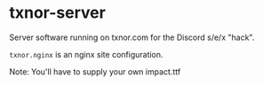 # txnor-server
Server software running on txnor.com for the Discord s/e/x "hack".

`txnor.nginx` is an nginx site configuration.

Note: You'll have to supply your own impact.ttf